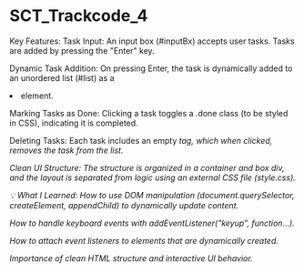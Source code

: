 # SCT_Trackcode_4

Key Features:
Task Input:
An input box (#inputBx) accepts user tasks. Tasks are added by pressing the "Enter" key.

Dynamic Task Addition:
On pressing Enter, the task is dynamically added to an unordered list (#list) as a <li> element.

Marking Tasks as Done:
Clicking a task toggles a .done class (to be styled in CSS), indicating it is completed.

Deleting Tasks:
Each task includes an empty <i> tag, which when clicked, removes the task from the list.

Clean UI Structure:
The structure is organized in a container and box div, and the layout is separated from logic using an external CSS file (style.css).

💡 What I Learned:
How to use DOM manipulation (document.querySelector, createElement, appendChild) to dynamically update content.

How to handle keyboard events with addEventListener("keyup", function...).

How to attach event listeners to elements that are dynamically created.

Importance of clean HTML structure and interactive UI behavior.
